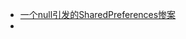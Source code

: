 * [一个null引发的SharedPreferences惨案 ](http://mp.weixin.qq.com/s?__biz=MzA5MzI3NjE2MA==&mid=2650237991&idx=1&sn=7e80d3504c257d13cad7efea104eac5b&chksm=88639d48bf14145e6e9e051c5dde7dbe047b8ac97aaa73df09a3ebd97566dd694e162c1bd584&mpshare=1&scene=23&srcid=1212lXMicPDUSEMqecI4wQiG#rd)
* []()

